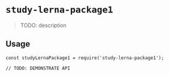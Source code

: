 # `study-lerna-package1`

> TODO: description

## Usage

```
const studyLernaPackage1 = require('study-lerna-package1');

// TODO: DEMONSTRATE API
```
